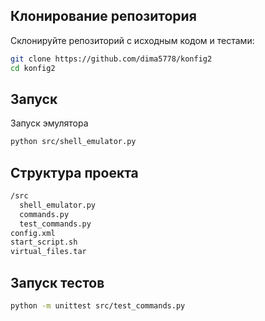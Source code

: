 ## Клонирование репозитория
Склонируйте репозиторий с исходным кодом и тестами:
```bash
git clone https://github.com/dima5778/konfig2
cd konfig2
```

## Запуск
Запуск эмулятора
```bash
python src/shell_emulator.py
```

## Структура проекта
```bash
/src
  shell_emulator.py
  commands.py
  test_commands.py
config.xml
start_script.sh
virtual_files.tar
```
## Запуск тестов
```bash
python -m unittest src/test_commands.py
```
